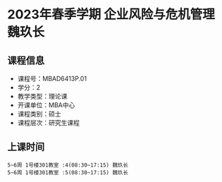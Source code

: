 # 2023年春季学期 企业风险与危机管理 魏玖长






## 课程信息

- 课程号：MBAD6413P.01
- 学分：2
- 教学类型：理论课
- 开课单位：MBA中心
- 课程类别：硕士
- 课程层次：研究生课程

## 上课时间

```
5~6周 1号楼301教室 :4(08:30~17:15) 魏玖长
5~6周 1号楼301教室 :5(08:30~17:15) 魏玖长
```

